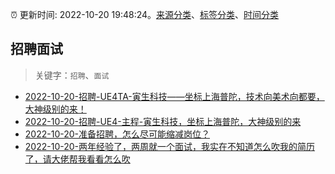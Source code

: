 :alarm_clock: 更新时间: 2022-10-20 19:48:24。[来源分类](../README.md)、[标签分类](../TAGS.md)、[时间分类](../TIMELINE.md)

## 招聘面试


> 关键字：`招聘`、`面试`



- [2022-10-20-招聘-UE4TA-寅生科技——坐标上海普陀，技术向美术向都要，大神级别的来！](https://www.v2ex.com/t/888564) 
- [2022-10-20-招聘-UE4-主程-寅生科技，坐标上海普陀，大神级别的来](https://www.v2ex.com/t/888558) 
- [2022-10-20-准备招聘，怎么尽可能缩减岗位？](https://www.v2ex.com/t/888546) 
- [2022-10-20-两年经验了，两周就一个面试，我实在不知道怎么吹我的简历了，请大佬帮我看看怎么吹](https://www.v2ex.com/t/888532) 